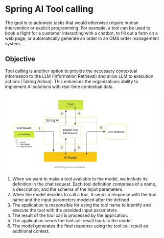 # Spring AI Tool calling 
The goal is to automate tasks that would otherwise require human intervention or explicit programming. For example, a tool can be used to book a flight for a customer interacting with a chatbot, to fill out a form on a web page, or automatically generate an order in an OMS order management system.

## Objective
Tool calling is another option to provide the necessary contextual information to the LLM (Information Retrieval) and allow LLM to execution actions (Taking Action). This enhances the organizations ability to implement AI solutions with real-time contextual data.

<img title="Tool Calling with Spring AI" alt="Alt text" src="/images/tools.png">

1. When we want to make a tool available to the model, we include its definition in the chat request. Each tool definition comprises of a name, a description, and the schema of the input parameters.
2. When the model decides to call a tool, it sends a response with the tool name and the input parameters modeled after the defined 
3. The application is responsible for using the tool name to identify and execute the tool with the provided input parameters.
4. The result of the tool call is processed by the application.
5. The application sends the tool call result back to the model.
6. The model generates the final response using the tool call result as additional context.